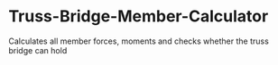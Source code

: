 # Truss-Bridge-Member-Calculator
Calculates all member forces, moments and checks whether the truss bridge can hold
